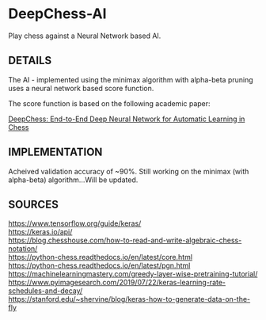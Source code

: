 # DeepChess-AI

Play chess against a Neural Network based AI. 

## DETAILS

The AI - implemented using the minimax algorithm with alpha-beta pruning uses a neural network based score function.

The score function is based on the following academic paper:

[DeepChess: End-to-End Deep Neural Network for Automatic Learning in Chess](https://arxiv.org/abs/1711.09667)

## IMPLEMENTATION

Acheived validation accuracy of ~90%. Still working on the minimax (with alpha-beta) algorithm...Will be updated.

## SOURCES

https://www.tensorflow.org/guide/keras/ \
https://keras.io/api/ \
https://blog.chesshouse.com/how-to-read-and-write-algebraic-chess-notation/ \
https://python-chess.readthedocs.io/en/latest/core.html \
https://python-chess.readthedocs.io/en/latest/pgn.html \
https://machinelearningmastery.com/greedy-layer-wise-pretraining-tutorial/ \
https://www.pyimagesearch.com/2019/07/22/keras-learning-rate-schedules-and-decay/ \
https://stanford.edu/~shervine/blog/keras-how-to-generate-data-on-the-fly
